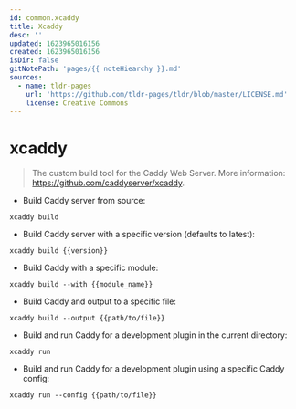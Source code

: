 ```yaml
---
id: common.xcaddy
title: Xcaddy
desc: ''
updated: 1623965016156
created: 1623965016156
isDir: false
gitNotePath: 'pages/{{ noteHiearchy }}.md'
sources:
  - name: tldr-pages
    url: 'https://github.com/tldr-pages/tldr/blob/master/LICENSE.md'
    license: Creative Commons
---
```

# xcaddy

> The custom build tool for the Caddy Web Server.
> More information: <https://github.com/caddyserver/xcaddy>.

- Build Caddy server from source:

`xcaddy build`

- Build Caddy server with a specific version (defaults to latest):

`xcaddy build {{version}}`

- Build Caddy with a specific module:

`xcaddy build --with {{module_name}}`

- Build Caddy and output to a specific file:

`xcaddy build --output {{path/to/file}}`

- Build and run Caddy for a development plugin in the current directory:

`xcaddy run`

- Build and run Caddy for a development plugin using a specific Caddy config:

`xcaddy run --config {{path/to/file}}`

